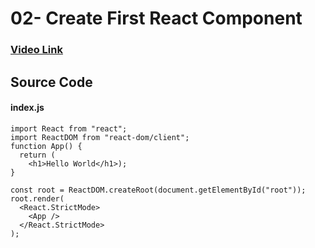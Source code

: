 # 02- Create First React Component
### [Video Link](https://www.youtube.com/watch?v=CTSybII5FJw)
## Source Code
#### index.js
```
import React from "react";
import ReactDOM from "react-dom/client";
function App() {
  return (
    <h1>Hello World</h1>);
}

const root = ReactDOM.createRoot(document.getElementById("root"));
root.render(
  <React.StrictMode>
    <App />
  </React.StrictMode>
);
